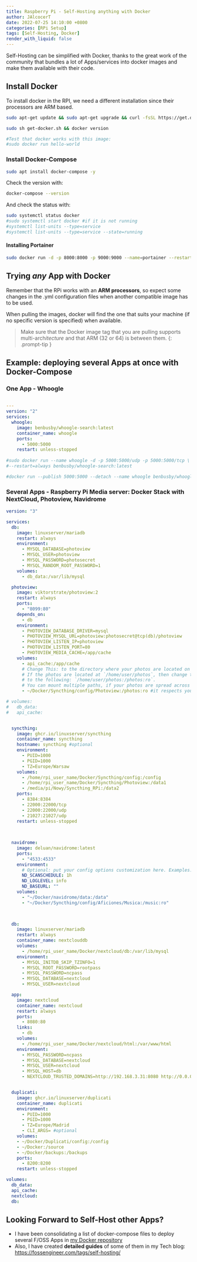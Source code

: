 ```yaml
---
title: Raspberry Pi - Self-Hosting anything with Docker
author: JAlcocerT
date: 2022-07-25 14:10:00 +0800
categories: [RPi Setup]
tags: [Self-Hosting, Docker]
render_with_liquid: false
---
```


Self-Hosting can be simplified with Docker, thanks to the great work of the community that bundles a lot of Apps/services into docker images and make them available with their code.

## Install Docker


To install docker in the RPI, we need a different installation since their processors are ARM based.

```sh
sudo apt-get update && sudo apt-get upgrade && curl -fsSL https://get.docker.com -o get-docker.sh
```

```sh
sudo sh get-docker.sh && docker version

#Test that docker works with this image:
#sudo docker run hello-world
```
### Install Docker-Compose

```sh
sudo apt install docker-compose -y
```
Check the version with:

```sh
docker-compose --version
```
And check the status with:

```sh
sudo systemctl status docker
#sudo systemctl start docker #if it is not running
#systemctl list-units --type=service
#systemctl list-units --type=service --state=running
```
#### Installing Portainer


```sh
sudo docker run -d -p 8000:8000 -p 9000:9000 --name=portainer --restart=always -v /var/run/docker.sock:/var/run/docker.sock -v portainer_data:/data portainer/portainer-ce
```


## Trying *any* App with Docker

Remember that the RPi works with an **ARM processors**, so expect some changes in the .yml configuration files when another compatible image has to be used.

When pulling the images, docker will find the one that suits your machine (if no specific version is specified) when available. 


> Make sure that the Docker image tag that you are pulling supports multi-arch*itecture* and that ARM (32 or 64) is between them.
{: .prompt-tip }

## Example: deploying several Apps at once with Docker-Compose

### One App - Whoogle
```yml

---
version: "2"
services:
  whoogle:
    image: benbusby/whoogle-search:latest
    container_name: whoogle
    ports:
      - 5000:5000
    restart: unless-stopped
    
#sudo docker run --name whoogle -d -p 5000:5000/udp -p 5000:5000/tcp \
#--restart=always benbusby/whoogle-search:latest

#docker run --publish 5000:5000 --detach --name whoogle benbusby/whoogle-search:latest
```

### Several Apps - Raspberry Pi Media server: Docker Stack with NextCloud, Photoview, Navidrome

```yml
version: "3"

services:
  db:
    image: linuxserver/mariadb
    restart: always
    environment:
      - MYSQL_DATABASE=photoview
      - MYSQL_USER=photoview
      - MYSQL_PASSWORD=photosecret
      - MYSQL_RANDOM_ROOT_PASSWORD=1
    volumes:
      - db_data:/var/lib/mysql

  photoview:
    image: viktorstrate/photoview:2
    restart: always
    ports:
      - "8099:80"
    depends_on:
      - db
    environment:
      - PHOTOVIEW_DATABASE_DRIVER=mysql
      - PHOTOVIEW_MYSQL_URL=photoview:photosecret@tcp(db)/photoview
      - PHOTOVIEW_LISTEN_IP=photoview
      - PHOTOVIEW_LISTEN_PORT=80
      - PHOTOVIEW_MEDIA_CACHE=/app/cache
    volumes:
      - api_cache:/app/cache
      # Change This: to the directory where your photos are located on your server.
      # If the photos are located at `/home/user/photos`, then change this value
      # to the following: `/home/user/photos:/photos:ro`.
      # You can mount multiple paths, if your photos are spread across multiple directories.
      - ~/Docker/Syncthing/config/Photoview:/photos:ro #it respects your file system photo organization & remember to mention /photos/whatever_path in the initial setup 

# volumes:
#   db_data:
#   api_cache:


  syncthing:
    image: ghcr.io/linuxserver/syncthing
    container_name: syncthing
    hostname: syncthing #optional
    environment:
      - PUID=1000
      - PGID=1000
      - TZ=Europe/Warsaw
    volumes:
      - /home/rpi_user_name/Docker/Syncthing/config:/config
      - /home/rpi_user_name/Docker/Syncthing/Photoview:/data1
      - /media/pi/Nowy/Syncthing_RPi:/data2
    ports:
      - 8384:8384
      - 22000:22000/tcp
      - 22000:22000/udp
      - 21027:21027/udp
    restart: unless-stopped
    
    

  navidrome:
    image: deluan/navidrome:latest
    ports:
      - "4533:4533"
    environment:
      # Optional: put your config options customization here. Examples:
      ND_SCANSCHEDULE: 1h
      ND_LOGLEVEL: info  
      ND_BASEURL: ""
    volumes:
      - "~/Docker/navidrome/data:/data"
      - "~/Docker/Syncthing/config/Aficiones/Musica:/music:ro"
      


  db:
    image: linuxserver/mariadb
    restart: always
    container_name: nextclouddb
    volumes:
      - /home/rpi_user_name/Docker/nextcloud/db:/var/lib/mysql
    environment:
      - MYSQL_INITDB_SKIP_TZINFO=1
      - MYSQL_ROOT_PASSWORD=rootpass
      - MYSQL_PASSWORD=ncpass
      - MYSQL_DATABASE=nextcloud
      - MYSQL_USER=nextcloud

  app:
    image: nextcloud
    container_name: nextcloud
    restart: always
    ports:
      - 8080:80
    links:
      - db
    volumes:
      - /home/rpi_user_name/Docker/nextcloud/html:/var/www/html
    environment:
      - MYSQL_PASSWORD=ncpass
      - MYSQL_DATABASE=nextcloud
      - MYSQL_USER=nextcloud
      - MYSQL_HOST=db
      - NEXTCLOUD_TRUSTED_DOMAINS=http://192.168.3.31:8080 http://0.0.0.0:8080


  duplicati:
    image: ghcr.io/linuxserver/duplicati
    container_name: duplicati
    environment:
      - PUID=1000
      - PGID=1000
      - TZ=Europe/Madrid
      - CLI_ARGS= #optional
    volumes:
    - ~/Docker/Duplicati/config:/config
    - ~/Docker:/source
    - ~/Docker/backups:/backups
    ports:
      - 8200:8200
    restart: unless-stopped

volumes:
  db_data:
  api_cache:
  nextcloud:
  db:    
```

## Looking Forward to Self-Host other Apps?

* I have been consolidating a list of docker-compose files to deploy several F/OSS Apps in [my Docker repository](https://github.com/JAlcocerT/Docker)
* Also, I have created **detailed guides** of some of them in my Tech blog: <https://fossengineer.com/tags/self-hosting/>
